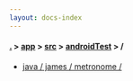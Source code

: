 ```yaml
---
layout: docs-index
---
```

#### [.](./../../../index) > [app](./../../index) > [src](./../index) > [androidTest](./index) > **/**

- [java / james / metronome / ](java/james/metronome/)

